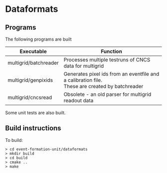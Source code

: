 # Dataformats


## Programs
The following programs are built

Executable            | Function
-------------         | -------------
multigrid/batchreader | Processes multiple testruns of CNCS data for multigrid
multigrid/genpixids   | Generates pixel ids from an eventfile and a calibration file. <br> These are created by batchreader
multigrid/cncsread    | Obsolete - an old parser for multigrid readout data

Some unit tests are also built.

## Build instructions

To build:

    > cd event-formation-unit/dataformats
    > mkdir build
    > cd build
    > cmake ..
    > make
